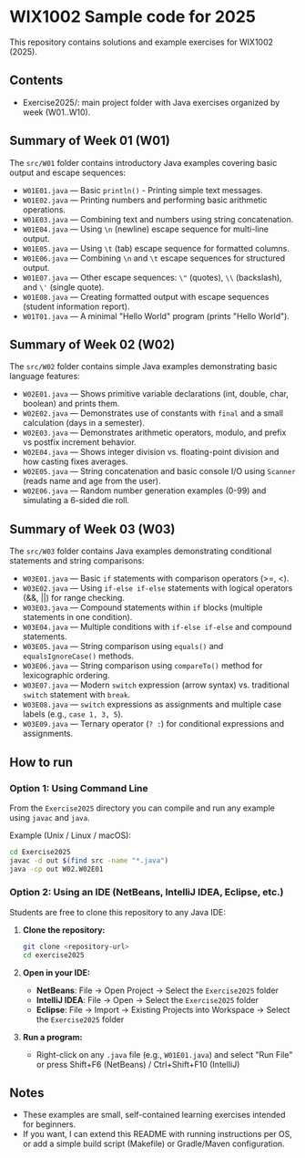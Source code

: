 # WIX1002 Sample code for 2025

This repository contains solutions and example exercises for WIX1002 (2025).

Contents
--------
- Exercise2025/: main project folder with Java exercises organized by week (W01..W10).

Summary of Week 01 (W01)
-------------------------
The `src/W01` folder contains introductory Java examples covering basic output and escape sequences:

- `W01E01.java` — Basic `println()` - Printing simple text messages.
- `W01E02.java` — Printing numbers and performing basic arithmetic operations.
- `W01E03.java` — Combining text and numbers using string concatenation.
- `W01E04.java` — Using `\n` (newline) escape sequence for multi-line output.
- `W01E05.java` — Using `\t` (tab) escape sequence for formatted columns.
- `W01E06.java` — Combining `\n` and `\t` escape sequences for structured output.
- `W01E07.java` — Other escape sequences: `\"` (quotes), `\\` (backslash), and `\'` (single quote).
- `W01E08.java` — Creating formatted output with escape sequences (student information report).
- `W01T01.java` — A minimal "Hello World" program (prints "Hello World").

Summary of Week 02 (W02)
-------------------------
The `src/W02` folder contains simple Java examples demonstrating basic language features:

- `W02E01.java` — Shows primitive variable declarations (int, double, char, boolean) and prints them.
- `W02E02.java` — Demonstrates use of constants with `final` and a small calculation (days in a semester).
- `W02E03.java` — Demonstrates arithmetic operators, modulo, and prefix vs postfix increment behavior.
- `W02E04.java` — Shows integer division vs. floating-point division and how casting fixes averages.
- `W02E05.java` — String concatenation and basic console I/O using `Scanner` (reads name and age from the user).
- `W02E06.java` — Random number generation examples (0-99) and simulating a 6-sided die roll.

Summary of Week 03 (W03)
-------------------------
The `src/W03` folder contains Java examples demonstrating conditional statements and string comparisons:

- `W03E01.java` — Basic `if` statements with comparison operators (>=, <).
- `W03E02.java` — Using `if-else if-else` statements with logical operators (&&, ||) for range checking.
- `W03E03.java` — Compound statements within `if` blocks (multiple statements in one condition).
- `W03E04.java` — Multiple conditions with `if-else if-else` and compound statements.
- `W03E05.java` — String comparison using `equals()` and `equalsIgnoreCase()` methods.
- `W03E06.java` — String comparison using `compareTo()` method for lexicographic ordering.
- `W03E07.java` — Modern `switch` expression (arrow syntax) vs. traditional `switch` statement with `break`.
- `W03E08.java` — `switch` expressions as assignments and multiple case labels (e.g., `case 1, 3, 5`).
- `W03E09.java` — Ternary operator (`? :`) for conditional expressions and assignments.

How to run
----------

### Option 1: Using Command Line
From the `Exercise2025` directory you can compile and run any example using `javac` and `java`.

Example (Unix / Linux / macOS):

```bash
cd Exercise2025
javac -d out $(find src -name "*.java")
java -cp out W02.W02E01
```

### Option 2: Using an IDE (NetBeans, IntelliJ IDEA, Eclipse, etc.)
Students are free to clone this repository to any Java IDE:

1. **Clone the repository:**
   ```bash
   git clone <repository-url>
   cd exercise2025
   ```

2. **Open in your IDE:**
   - **NetBeans**: File → Open Project → Select the `Exercise2025` folder
   - **IntelliJ IDEA**: File → Open → Select the `Exercise2025` folder
   - **Eclipse**: File → Import → Existing Projects into Workspace → Select the `Exercise2025` folder

3. **Run a program:**
   - Right-click on any `.java` file (e.g., `W01E01.java`) and select "Run File" or press Shift+F6 (NetBeans) / Ctrl+Shift+F10 (IntelliJ)

Notes
-----
- These examples are small, self-contained learning exercises intended for beginners.
- If you want, I can extend this README with running instructions per OS, or add a simple build script (Makefile) or Gradle/Maven configuration.

